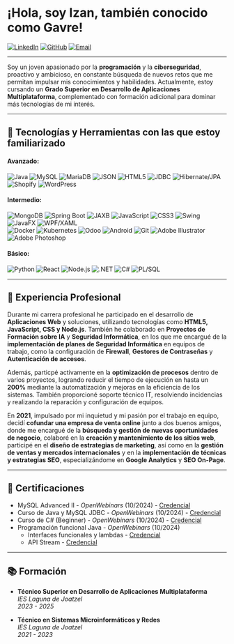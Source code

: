 # ¡Hola, soy Izan, también conocido como Gavre!
[![LinkedIn](https://img.shields.io/badge/LinkedIn-0077B5?style=flat&logo=linkedin&logoColor=white&labelColor=0077B5)](https://www.linkedin.com/in/gdfizan/)
[![GitHub](https://img.shields.io/badge/GitHub-100000?style=flat&logo=github&logoColor=white&labelColor=100000)](https://github.com/g4vr3)
[![Email](https://img.shields.io/badge/Email-D14836?style=flat&logo=gmail&logoColor=white&labelColor=D14836)](mailto:gdfizan@gmail.com)

---

Soy un joven apasionado por la **programación** y la **ciberseguridad**, proactivo y ambicioso, en constante búsqueda de nuevos retos que me permitan impulsar mis conocimientos y habilidades. Actualmente, estoy cursando un **Grado Superior en Desarrollo de Aplicaciones Multiplataforma**, complementado con formación adicional para dominar más tecnologías de mi interés.

---

## 🚀 Tecnologías y Herramientas con las que estoy familiarizado

#### Avanzado:
![Java](https://img.shields.io/badge/java-%23ED8B00.svg?style=flat&logo=openjdk&logoColor=white)
![MySQL](https://img.shields.io/badge/MySQL-005C84?style=flat&logo=mysql&logoColor=white)
![MariaDB](https://img.shields.io/badge/MariaDB-003545?style=flat&logo=mariadb&logoColor=white)
![JSON](https://img.shields.io/badge/JSON-00000F?style=flat&logo=json&logoColor=white)
![HTML5](https://img.shields.io/badge/HTML5-E34F26?style=flat&logo=html5&logoColor=white)
![JDBC](https://img.shields.io/badge/JDBC-007396?style=flat&logo=java&logoColor=white)
![Hibernate/JPA](https://img.shields.io/badge/Hibernate-JPA-59666C?style=flat&logo=hibernate&labelColor=003545&logoColor=white)
![Shopify](https://img.shields.io/badge/Shopify-96BF48?style=flat&logo=shopify&logoColor=white)
![WordPress](https://img.shields.io/badge/WordPress-21759B?style=flat&logo=wordpress&logoColor=white)

#### Intermedio:
![MongoDB](https://img.shields.io/badge/MongoDB-47A248?style=flat&logo=mongodb&logoColor=white)
![Spring Boot](https://img.shields.io/badge/Spring_Boot-6DB33F?style=flat&logo=spring-boot&logoColor=white)
![JAXB](https://img.shields.io/badge/JAXB-FF7800?style=flat&logo=oracle&logoColor=white)
![JavaScript](https://img.shields.io/badge/JavaScript-323330?style=flat&logo=javascript&logoColor=F7DF1E)
![CSS3](https://img.shields.io/badge/CSS3-1572B6?style=flat&logo=css3&logoColor=white)
![Swing](https://img.shields.io/badge/Swing-007396?style=flat&logo=java&logoColor=white)
![JavaFX](https://img.shields.io/badge/JavaFX-007396?style=flat&logo=java&logoColor=white)
![WPF/XAML](https://img.shields.io/badge/WPF-XAML-0C54C2?style=flat&logo=.net&labelColor=512BD4&logoColor=white)
<br>
![Docker](https://img.shields.io/badge/Docker-2496ED?style=flat&logo=docker&logoColor=white)
![Kubernetes](https://img.shields.io/badge/Kubernetes-326CE5?style=flat&logo=kubernetes&logoColor=white)
![Odoo](https://img.shields.io/badge/Odoo-512BD4?style=flat&logo=odoo&logoColor=white)
![Android](https://img.shields.io/badge/Android-3DDC84?style=flat&logo=android&logoColor=white)
![Git](https://img.shields.io/badge/Git-F05032?style=flat&logo=git&logoColor=white)
![Adobe Illustrator](https://img.shields.io/badge/Illustrator-FF9A00?style=flat&logo=adobe-illustrator&logoColor=white)
![Adobe Photoshop](https://img.shields.io/badge/Photoshop-31A8FF?style=flat&logo=adobe-photoshop&logoColor=white)

#### Básico:
![Python](https://img.shields.io/badge/Python-3776AB?style=flat&logo=python&logoColor=white)
![React](https://img.shields.io/badge/React-20232A?style=flat&logo=react&logoColor=61DAFB)
![Node.js](https://img.shields.io/badge/Node.js-339933?style=flat&logo=nodedotjs&logoColor=white)
![.NET](https://img.shields.io/badge/.NET-512BD4?style=flat&logo=dotnet&logoColor=white)
![C#](https://img.shields.io/badge/C%23-68217A?style=flat&logo=c-sharp&logoColor=white)
![PL/SQL](https://img.shields.io/badge/PL/SQL-F80000?style=flat&logo=Oracle&logoColor=white)

---

## 💼 Experiencia Profesional

Durante mi carrera profesional he participado en el desarrollo de **Aplicaciones Web** y soluciones, utilizando tecnologías como **HTML5, JavaScript, CSS y Node.js**. También he colaborado en **Proyectos de Formación sobre IA** y **Seguridad Informática**, en los que me encargué de la **implementación de planes de Seguridad Informática** en equipos de trabajo, como la configuración de **Firewall**, **Gestores de Contraseñas** y **Autenticación de accesos**.

Además, particpé activamente en la **optimización de procesos** dentro de varios proyectos, logrando reducir el tiempo de ejecución en hasta un **200%** mediante la automatización y mejoras en la eficiencia de los sistemas. También proporcioné soporte técnico IT, resolviendo incidencias y realizando la reparación y configuración de equipos.

En **2021**, impulsado por mi inquietud y mi pasión por el trabajo en equipo, decidí **cofundar una empresa de venta online** junto a dos buenos amigos, donde me encargué de la **búsqueda y gestión de nuevas oportunidades de negocio**, colaboré en la **creación y mantenimiento de los sitios web**, participé en el **diseño de estrategias de marketing**, así como en la **gestión de ventas y mercados internacionales** y en la **implementación de técnicas y estrategias SEO**, especializándome en **Google Analytics** y **SEO On-Page**.

---

## 📜 Certificaciones 

- MySQL Advanced II - _OpenWebinars_ (10/2024) - [Credencial](https://openwebinars.net/cert/Ctww)
- Curso de Java y MySQL JDBC - _OpenWebinars_ (10/2024) - [Credencial](https://openwebinars.net/cert/1K1h)
- Curso de C# (Beginner) - _OpenWebinars_ (10/2024) - [Credencial](https://openwebinars.net/cert/sgnJ)
- Programación funcional Java - _OpenWebinars_ (10/2024)
  - Interfaces funcionales y lambdas - [Credencial](https://openwebinars.net/cert/7xBd)
  - API Stream - [Credencial](https://openwebinars.net/cert/XxC6)

---

## 📚 Formación

- **Técnico Superior en Desarrollo de Aplicaciones Multiplataforma**  
  _IES Laguna de Joatzel_  
  _2023 - 2025_

- **Técnico en Sistemas Microinformáticos y Redes**  
  _IES Laguna de Joatzel_  
  _2021 - 2023_










